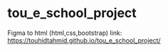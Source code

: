 # tou_e_school_project
Figma to html (html,css,bootstrap)
link: https://touhidtahmid.github.io/tou_e_school_project/
